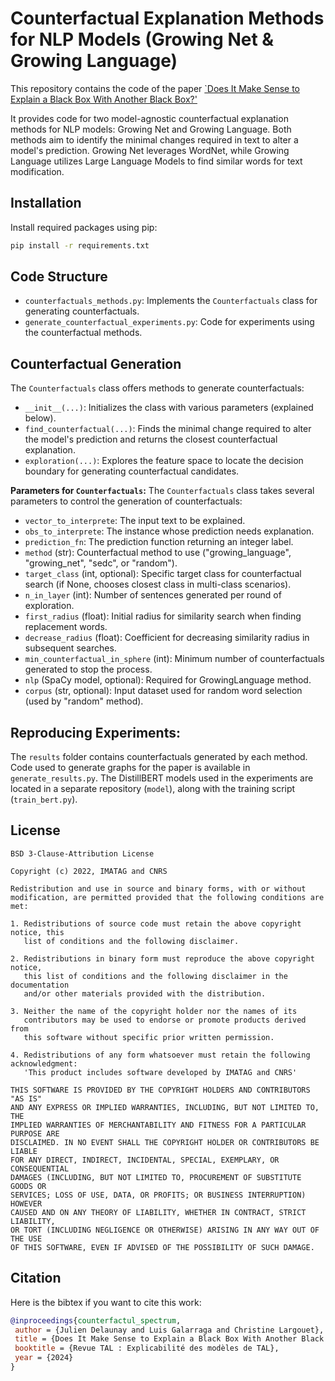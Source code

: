 # Counterfactual Explanation Methods for NLP Models (Growing Net & Growing Language)
This repository contains the code of the paper [`Does It Make Sense to Explain a Black Box With Another Black Box?'](https://arxiv.org/abs/2404.14943)

It provides code for two model-agnostic counterfactual explanation methods for NLP models: Growing Net and Growing Language. Both methods aim to identify the minimal changes required in text to alter a model's prediction. Growing Net leverages WordNet, while Growing Language utilizes Large Language Models to find similar words for text modification.

## Installation
Install required packages using pip:

```bash
pip install -r requirements.txt
```

## Code Structure
* `counterfactuals_methods.py`: Implements the `Counterfactuals` class for generating counterfactuals.
* `generate_counterfactual_experiments.py`: Code for experiments using the counterfactual methods.

## Counterfactual Generation
The `Counterfactuals` class offers methods to generate counterfactuals:

* `__init__(...)`: Initializes the class with various parameters (explained below).
* `find_counterfactual(...)`: Finds the minimal change required to alter the model's prediction and returns the closest counterfactual explanation.
* `exploration(...)`: Explores the feature space to locate the decision boundary for generating counterfactual candidates.


**Parameters for `Counterfactuals`:**
The `Counterfactuals` class takes several parameters to control the generation of counterfactuals:

* `vector_to_interprete`: The input text to be explained.
* `obs_to_interprete`: The instance whose prediction needs explanation.
* `prediction_fn`: The prediction function returning an integer label.
* `method` (str): Counterfactual method to use ("growing_language", "growing_net", "sedc", or "random").
* `target_class` (int, optional): Specific target class for counterfactual search (if None, chooses closest class in multi-class scenarios).
* `n_in_layer` (int): Number of sentences generated per round of exploration.
* `first_radius` (float): Initial radius for similarity search when finding replacement words.
* `decrease_radius` (float): Coefficient for decreasing similarity radius in subsequent searches.
* `min_counterfactual_in_sphere` (int): Minimum number of counterfactuals generated to stop the process.
* `nlp` (SpaCy model, optional): Required for GrowingLanguage method.
* `corpus` (str, optional): Input dataset used for random word selection (used by "random" method).


## Reproducing Experiments:

The `results` folder contains counterfactuals generated by each method. Code used to generate graphs for the paper is available in `generate_results.py`. The DistillBERT models used in the experiments are located in a separate repository (`model`), along with the training script (`train_bert.py`).

## License
```
BSD 3-Clause-Attribution License

Copyright (c) 2022, IMATAG and CNRS

Redistribution and use in source and binary forms, with or without
modification, are permitted provided that the following conditions are met:

1. Redistributions of source code must retain the above copyright notice, this
   list of conditions and the following disclaimer.

2. Redistributions in binary form must reproduce the above copyright notice,
   this list of conditions and the following disclaimer in the documentation
   and/or other materials provided with the distribution.

3. Neither the name of the copyright holder nor the names of its
   contributors may be used to endorse or promote products derived from
   this software without specific prior written permission.

4. Redistributions of any form whatsoever must retain the following acknowledgment: 
   'This product includes software developed by IMATAG and CNRS'

THIS SOFTWARE IS PROVIDED BY THE COPYRIGHT HOLDERS AND CONTRIBUTORS "AS IS"
AND ANY EXPRESS OR IMPLIED WARRANTIES, INCLUDING, BUT NOT LIMITED TO, THE
IMPLIED WARRANTIES OF MERCHANTABILITY AND FITNESS FOR A PARTICULAR PURPOSE ARE
DISCLAIMED. IN NO EVENT SHALL THE COPYRIGHT HOLDER OR CONTRIBUTORS BE LIABLE
FOR ANY DIRECT, INDIRECT, INCIDENTAL, SPECIAL, EXEMPLARY, OR CONSEQUENTIAL
DAMAGES (INCLUDING, BUT NOT LIMITED TO, PROCUREMENT OF SUBSTITUTE GOODS OR
SERVICES; LOSS OF USE, DATA, OR PROFITS; OR BUSINESS INTERRUPTION) HOWEVER
CAUSED AND ON ANY THEORY OF LIABILITY, WHETHER IN CONTRACT, STRICT LIABILITY,
OR TORT (INCLUDING NEGLIGENCE OR OTHERWISE) ARISING IN ANY WAY OUT OF THE USE
OF THIS SOFTWARE, EVEN IF ADVISED OF THE POSSIBILITY OF SUCH DAMAGE.
```
## Citation
Here is the bibtex if you want to cite this work:
```bibtex
@inproceedings{counterfactul_spectrum,
 author = {Julien Delaunay and Luis Galarraga and Christine Largouet},
 title = {Does It Make Sense to Explain a Black Box With Another Black Box?},
 booktitle = {Revue TAL : Explicabilité des modèles de TAL},
 year = {2024}
}